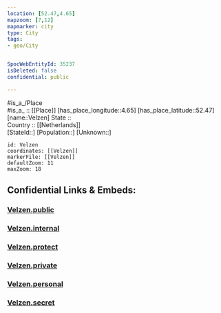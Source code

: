 ```yaml
---
location: [52.47,4.65] 
mapzoom: [7,12] 
mapmarker: city 
type: City
tags:
- geo/City


SpocWebEntityId: 35237
isDeleted: false
confidential: public

---
```

#is_a_/Place  
#is_a_ :: [[Place]] 
[has_place_longitude::4.65] 
[has_place_latitude::52.47] 
[name::Velzen] 
State ::  
Country :: [[Netherlands]]  
[StateId::] 
[Population::] 
[Unknown::] 


```leaflet
id: Velzen
coordinates: [[Velzen]] 
markerFile: [[Velzen]] 
defaultZoom: 11 
maxZoom: 18
```


## Confidential Links & Embeds: 

### [Velzen.public](/_public/\Earth\Continent\Europe\Europe~West\Netherlands\Provinces~Netherlands\Noord-Holland\CityVelzen.public.md) 

### [Velzen.internal](/_internal/\Earth\Continent\Europe\Europe~West\Netherlands\Provinces~Netherlands\Noord-Holland\CityVelzen.internal.md) 

### [Velzen.protect](/_protect/\Earth\Continent\Europe\Europe~West\Netherlands\Provinces~Netherlands\Noord-Holland\CityVelzen.protect.md) 

### [Velzen.private](/_private/\Earth\Continent\Europe\Europe~West\Netherlands\Provinces~Netherlands\Noord-Holland\CityVelzen.private.md) 

### [Velzen.personal](/_personal/\Earth\Continent\Europe\Europe~West\Netherlands\Provinces~Netherlands\Noord-Holland\CityVelzen.personal.md) 

### [Velzen.secret](/_secret/\Earth\Continent\Europe\Europe~West\Netherlands\Provinces~Netherlands\Noord-Holland\CityVelzen.secret.md)

